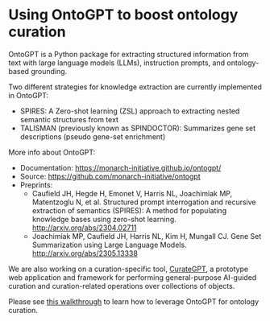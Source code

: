 # Using OntoGPT to boost ontology curation

OntoGPT is a Python package for extracting structured information from text with large language models (LLMs), instruction prompts, and ontology-based grounding.

Two different strategies for knowledge extraction are currently implemented in OntoGPT:

- SPIRES: A Zero-shot learning (ZSL) approach to extracting nested semantic structures from text
- TALISMAN (previously known as SPINDOCTOR): Summarizes gene set descriptions (pseudo gene-set enrichment)

More info about OntoGPT:

- Documentation: <https://monarch-initiative.github.io/ontogpt/>
- Source: <https://github.com/monarch-initiative/ontogpt>
- Preprints:
    - Caufield JH, Hegde H, Emonet V, Harris NL, Joachimiak MP, Matentzoglu N, et al. Structured prompt interrogation and recursive extraction of semantics (SPIRES): A method for populating knowledge bases using zero-shot learning. <http://arxiv.org/abs/2304.02711>
    - Joachimiak MP, Caufield JH, Harris NL, Kim H, Mungall CJ. Gene Set Summarization using Large Language Models. <http://arxiv.org/abs/2305.13338>

We are also working on a curation-specific tool, [CurateGPT](https://github.com/monarch-initiative/curate-gpt),
a prototype web application and framework for performing general-purpose AI-guided curation and curation-related operations over collections of objects.

Please see [this walkthrough](https://oboacademy.github.io/obook/tutorial/ontogpt-workshop/) to learn how to leverage OntoGPT for ontology curation.
